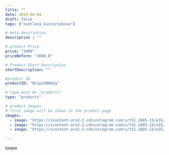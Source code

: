 ```yaml
---
title: ""
date: 2019-04-04
draft: false
tags: ["svetlana_kustarnikova"]

# meta description
description : ""

# product Price
price: "3000"
priceBefore: "3600.0"

# Product Short Description
shortDescription: ""

#product ID
productID: "Bv1piOHH82g"

# type must be "products"
type: "products"

# product Images
# first image will be shown in the product page
images:
  - image: "https://scontent-arn2-2.cdninstagram.com/v/t51.2885-15/e35/54731954_152777649074688_3829814858049261920_n.jpg?_nc_ht=scontent-arn2-2.cdninstagram.com&_nc_cat=100&_nc_ohc=7vNR1AjoeZUAX8E8Miz&se=8&tp=1&oh=eaea7af21992bd148fa40fc7a3af1754&oe=605DFDD2&ig_cache_key=MjAxNDY5OTA3NjM5OTY5ODU0NQ%3D%3D.2"
  - image: "https://scontent-arn2-2.cdninstagram.com/v/t51.2885-15/e35/54732041_412095852951824_4166104457558925360_n.jpg?_nc_ht=scontent-arn2-2.cdninstagram.com&_nc_cat=108&_nc_ohc=cOV3aa0y_gQAX_4F3NN&tp=1&oh=55fb76633d4e6bce280f177410038d44&oe=605DFDF3&ig_cache_key=MjAxNDY5OTA3NjM5OTgzNTI4Mg%3D%3D.2"
  - image: "https://scontent-arn2-2.cdninstagram.com/v/t51.2885-15/e35/55818887_1110187019165304_8196626077450655066_n.jpg?_nc_ht=scontent-arn2-2.cdninstagram.com&_nc_cat=100&_nc_ohc=cHt1flKMufYAX9npDZd&se=8&tp=1&oh=97e774fb1375bd74cb702117b6e43bc2&oe=60613661&ig_cache_key=MjAxNDY5OTA3NjM3NDY5OTQwNQ%3D%3D.2"

---
```

lorem
